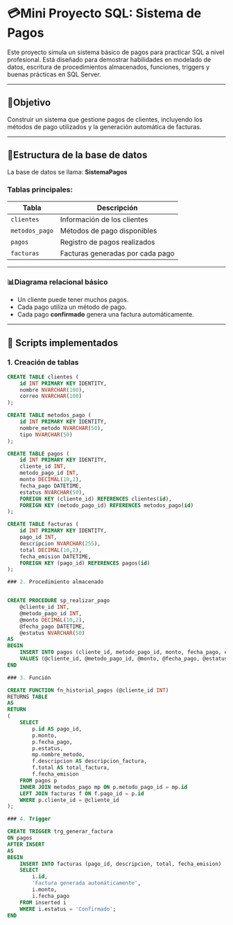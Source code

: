 # 💳Mini Proyecto SQL: Sistema de Pagos

Este proyecto simula un sistema básico de pagos para practicar SQL a nivel profesional. Está diseñado para demostrar habilidades en modelado de datos, escritura de procedimientos almacenados, funciones, triggers y buenas prácticas en SQL Server.

---

## 📌Objetivo

Construir un sistema que gestione pagos de clientes, incluyendo los métodos de pago utilizados y la generación automática de facturas.

---

## 🧱Estructura de la base de datos

La base de datos se llama: **SistemaPagos**

### Tablas principales:

| Tabla          | Descripción                            |
|----------------|----------------------------------------|
| `clientes`     | Información de los clientes            |
| `metodos_pago` | Métodos de pago disponibles            |
| `pagos`        | Registro de pagos realizados           |
| `facturas`     | Facturas generadas por cada pago       |

---

### 📊Diagrama relacional básico

- Un cliente puede tener muchos pagos.
- Cada pago utiliza un método de pago.
- Cada pago **confirmado** genera una factura automáticamente.

---

## 🔧 Scripts implementados

### 1. Creación de tablas

```sql
CREATE TABLE clientes (
    id INT PRIMARY KEY IDENTITY,
    nombre NVARCHAR(100),
    correo NVARCHAR(100)
);

CREATE TABLE metodos_pago (
    id INT PRIMARY KEY IDENTITY,
    nombre_metodo NVARCHAR(50),
    tipo NVARCHAR(50)
);

CREATE TABLE pagos (
    id INT PRIMARY KEY IDENTITY,
    cliente_id INT,
    metodo_pago_id INT,
    monto DECIMAL(10,2),
    fecha_pago DATETIME,
    estatus NVARCHAR(50),
    FOREIGN KEY (cliente_id) REFERENCES clientes(id),
    FOREIGN KEY (metodo_pago_id) REFERENCES metodos_pago(id)
);

CREATE TABLE facturas (
    id INT PRIMARY KEY IDENTITY,
    pago_id INT,
    descripcion NVARCHAR(255),
    total DECIMAL(10,2),
    fecha_emision DATETIME,
    FOREIGN KEY (pago_id) REFERENCES pagos(id)
);

### 2. Procedimiento almacenado


CREATE PROCEDURE sp_realizar_pago
    @cliente_id INT,
    @metodo_pago_id INT,
    @monto DECIMAL(10,2),
    @fecha_pago DATETIME,
    @estatus NVARCHAR(50)
AS
BEGIN
    INSERT INTO pagos (cliente_id, metodo_pago_id, monto, fecha_pago, estatus)
    VALUES (@cliente_id, @metodo_pago_id, @monto, @fecha_pago, @estatus);
END

### 3. Función

CREATE FUNCTION fn_historial_pagos (@cliente_id INT)
RETURNS TABLE
AS
RETURN
(
    SELECT 
        p.id AS pago_id,
        p.monto,
        p.fecha_pago,
        p.estatus,
        mp.nombre_metodo,
        f.descripcion AS descripcion_factura,
        f.total AS total_factura,
        f.fecha_emision
    FROM pagos p
    INNER JOIN metodos_pago mp ON p.metodo_pago_id = mp.id
    LEFT JOIN facturas f ON f.pago_id = p.id
    WHERE p.cliente_id = @cliente_id
);

### 4. Trigger

CREATE TRIGGER trg_generar_factura
ON pagos
AFTER INSERT
AS
BEGIN
    INSERT INTO facturas (pago_id, descripcion, total, fecha_emision)
    SELECT 
        i.id,
        'Factura generada automáticamente',
        i.monto,
        i.fecha_pago
    FROM inserted i
    WHERE i.estatus = 'Confirmado';
END

